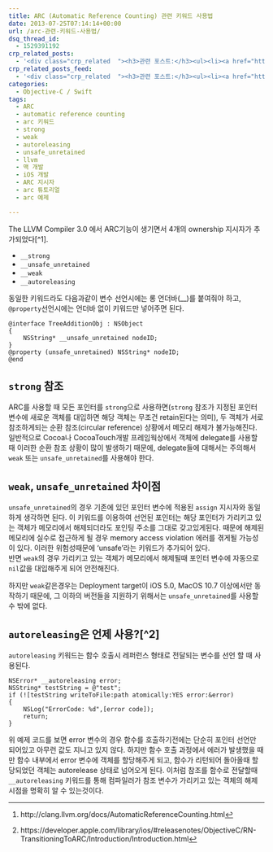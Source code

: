 ```yaml
---
title: ARC (Automatic Reference Counting) 관련 키워드 사용법
date: 2013-07-25T07:14:14+00:00
url: /arc-관련-키워드-사용법/
dsq_thread_id:
  - 1529391192
crp_related_posts:
  - '<div class="crp_related  "><h3>관련 포스트:</h3><ul><li><a href="https://www.letmecompile.com/kotlin-coroutine-vs-javascript-async-comparison/"     class="post-873"><span class="crp_title">JavaScript 개발자에게 Kotlin coroutine 10분만에 이해시키기</span></a></li><li><a href="https://www.letmecompile.com/redis-cluster-sentinel-overview/"     class="post-770"><span class="crp_title">레디스 클러스터, 센티넬 구성 및 동작 방식</span></a></li><li><a href="https://www.letmecompile.com/swift-struct-vs-class-%ec%b0%a8%ec%9d%b4%ec%a0%90-%eb%b9%84%ea%b5%90-%eb%b6%84%ec%84%9d/"     class="post-706"><span class="crp_title">Swift struct vs. class 차이점 비교 분석</span></a></li><li><a href="https://www.letmecompile.com/mysql-innodb-auto-increment-%ec%84%b1%eb%8a%a5-%ec%b5%9c%ec%a0%81%ed%99%94/"     class="post-750"><span class="crp_title">MySQL - InnoDB Auto Increment 성능 최적화</span></a></li><li><a href="https://www.letmecompile.com/mysql-innodb-lock-deadlock/"     class="post-763"><span class="crp_title">MySQL InnoDB lock & deadlock 이해하기</span></a></li></ul><div class="crp_clear"></div></div>'
crp_related_posts_feed:
  - '<div class="crp_related  "><h3>관련 포스트:</h3><ul><li><a href="https://www.letmecompile.com/kotlin-coroutine-vs-javascript-async-comparison/"     class="post-873"><span class="crp_title">JavaScript 개발자에게 Kotlin coroutine 10분만에 이해시키기</span></a></li><li><a href="https://www.letmecompile.com/redis-cluster-sentinel-overview/"     class="post-770"><span class="crp_title">레디스 클러스터, 센티넬 구성 및 동작 방식</span></a></li><li><a href="https://www.letmecompile.com/swift-struct-vs-class-%ec%b0%a8%ec%9d%b4%ec%a0%90-%eb%b9%84%ea%b5%90-%eb%b6%84%ec%84%9d/"     class="post-706"><span class="crp_title">Swift struct vs. class 차이점 비교 분석</span></a></li><li><a href="https://www.letmecompile.com/mysql-innodb-auto-increment-%ec%84%b1%eb%8a%a5-%ec%b5%9c%ec%a0%81%ed%99%94/"     class="post-750"><span class="crp_title">MySQL - InnoDB Auto Increment 성능 최적화</span></a></li><li><a href="https://www.letmecompile.com/mysql-innodb-lock-deadlock/"     class="post-763"><span class="crp_title">MySQL InnoDB lock & deadlock 이해하기</span></a></li></ul><div class="crp_clear"></div></div>'
categories:
  - Objective-C / Swift
tags:
  - ARC
  - automatic reference counting
  - arc 키워드
  - strong
  - weak
  - autoreleasing
  - unsafe_unretained
  - llvm
  - 맥 개발
  - iOS 개발
  - ARC 지시자
  - arc 튜토리얼
  - arc 예제

---
```

The LLVM Compiler 3.0 에서 ARC기능이 생기면서 4개의 ownership 지시자가 추가되었다[^1].

  * `__strong`
  * `__unsafe_unretained`
  * `__weak`
  * `__autoreleasing`

동일한 키워드라도 다음과같이 변수 선언시에는 롱 언더바(__)를 붙여줘야 하고, `@property`선언시에는 언더바 없이 키워드만 넣어주면 된다.

<pre><code>@interface TreeAdditionObj : NSObject
{
    NSString* __unsafe_unretained nodeID;
}
@property (unsafe_unretained) NSString* nodeID;
@end
</code></pre>

## `strong` 참조

ARC를 사용할 때 모든 포인터를 `strong`으로 사용하면(`strong` 참조가 지정된 포인터 변수에 새로운 객체를 대입하면 해당 객체는 무조건 retain된다는 의미), 두 객체가 서로 참조하게되는 순환 참조(circular reference) 상황에서 메모리 해제가 불가능해진다. 일반적으로 Cocoa나 CocoaTouch개발 프레임웍상에서 객체에 delegate를 사용할 때 이러한 순환 참조 상황이 많이 발생하기 때문에, delegate들에 대해서는 주의해서 `weak` 또는 `unsafe_unretained`를 사용해야 한다.

## `weak`, `unsafe_unretained` 차이점

`unsafe_unretained`의 경우 기존에 있던 포인터 변수에 적용된 `assign` 지시자와 동일하게 생각하면 된다. 이 키워드를 이용하여 선언된 포인터는 해당 포인터가 가리키고 있는 객체가 메모리에서 해제되더라도 포인팅 주소를 그대로 갖고있게된다. 때문에 해제된 메모리에 실수로 접근하게 될 경우 memory access violation 에러를 겪게될 가능성이 있다. 이러한 위험성때문에 &#8216;unsafe&#8217;라는 키워드가 추가되어 있다.  
반면 `weak`의 경우 가리키고 있는 객체가 메모리에서 해제될때 포인터 변수에 자동으로 `nil`값을 대입해주게 되어 안전해진다.

하지만 `weak`같은경우는 Deployment target이 iOS 5.0, MacOS 10.7 이상에서만 동작하기 때문에, 그 이하의 버전들을 지원하기 위해서는 `unsafe_unretained`를 사용할 수 밖에 없다.

## `autoreleasing`은 언제 사용?[^2]

`autoreleasing` 키워드는 함수 호출시 레퍼런스 형태로 전달되는 변수를 선언 할 때 사용된다.

<pre><code>NSError* __autoreleasing error;
NSString* testString = @"test";
if (![testString writeToFile:path atomically:YES error:&error)
{
    NSLog("ErrorCode: %d",[error code]);
    return;
}
</code></pre>

위 예제 코드를 보면 error 변수의 경우 함수를 호출하기전에는 단순히 포인터 선언만 되어있고 아무런 값도 지니고 있지 않다. 하지만 함수 호출 과정에서 에러가 발생했을 때만 함수 내부에서 error 변수에 객체를 할당해주게 되고, 함수가 리턴되어 돌아올때 할당되었던 객체는 autorelease 상태로 넘어오게 된다. 이처럼 참조를 함수로 전달할때 `__autoreleasing` 키워드를 통해 컴파일러가 참조 변수가 가리키고 있는 객체의 해제 시점을 명확히 알 수 있는것이다.

<div class="footnotes">
  <hr />
  
  <ol>
    <li id="fn:1">
      <p>
        http://clang.llvm.org/docs/AutomaticReferenceCounting.html<a href="#fnref:1" rev="footnote">&#8617;</a>
      </p>
    </li>
    <li id="fn:2">
      <p>
        https://developer.apple.com/library/ios/#releasenotes/ObjectiveC/RN-TransitioningToARC/Introduction/Introduction.html<a href="#fnref:2" rev="footnote">&#8617;</a>
      </p>
    </li>
  </ol>
</div>
